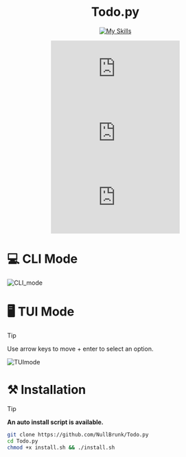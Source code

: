 <div align="center">
  
# Todo.py


[![My Skills](https://skillicons.dev/icons?i=python,bash,sqlite&theme=dark)](https://skillicons.dev)
 
![GitHub top language](https://img.shields.io/github/languages/top/NullBrunk/Todo.py?style=for-the-badge)
![GitHub commit activity](https://img.shields.io/github/commit-activity/m/NullBrunk/Todo.py?style=for-the-badge)
![repo size](https://img.shields.io/github/repo-size/NullBrunk/Todo.py?style=for-the-badge)
</div>

# 💻 CLI Mode

![CLI_mode](https://github.com/NullBrunk/TODO/assets/125673909/2aa68935-0601-46e7-8902-a3729897bbe7)

# 🖥️ TUI Mode

> [!TIP]
> Use arrow keys to move + enter to select an option.

![TUImode](https://github.com/NullBrunk/TODO/assets/125673909/c18a6ac3-1908-4252-a3c2-ceb332511733)

# ⚒️ Installation

> [!TIP]
> **An auto install script is available.**

```bash
git clone https://github.com/NullBrunk/Todo.py
cd Todo.py
chmod +x install.sh && ./install.sh
```
